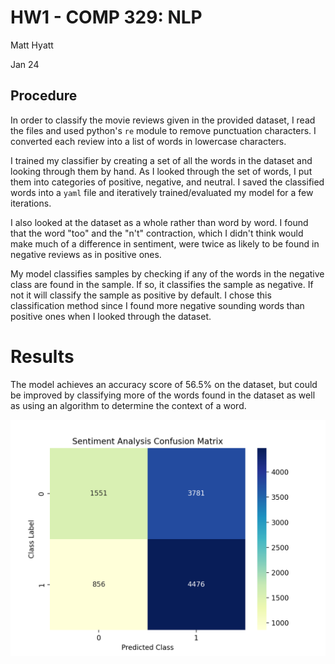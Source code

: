 # HW1 - COMP 329: NLP

Matt Hyatt

Jan 24



## Procedure

In order to classify the movie reviews given in the provided dataset, I read the files and used python's `re` module to remove punctuation characters.  I converted each review into a list of words in lowercase characters.  

I trained my classifier by creating a set of all the words in the dataset and looking through them by hand.  As I looked through the set of words, I put them into categories of positive, negative, and neutral.  I saved the classified words into a `yaml` file and iteratively trained/evaluated my model for a few iterations.  

I also looked at the dataset as a whole rather than word by word. I found that the word "too" and the "n't" contraction, which I didn't think would make much of a difference in sentiment, were twice as likely to be found in negative reviews as in positive ones.

My model classifies samples by checking if any of the words in the negative class are found in the sample.  If so, it classifies the sample as negative.  If not it will classify the sample as positive by default.  I chose this classification method since I found more negative sounding words than positive ones when I looked through the dataset.  

# Results

The model achieves an accuracy score of 56.5% on the dataset, but could be improved by classifying more of the words found in the dataset as well as using an algorithm to determine the context of a word.

![cmatx](cmatx.png)  
